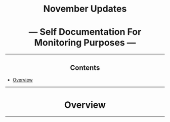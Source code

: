 <div align="center">
  
# November Updates     
# — Self Documentation For Monitoring Purposes —    

_____________________________________________________________________________________                        

## Contents
</div>

- [Overview](#overview)
_____________________________________________________________________________________      

<div align="center">
   
# **Overview** 
</div>

_____________________________________________________________________________________   


